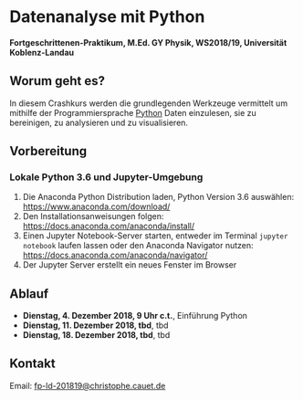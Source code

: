 # Datenanalyse mit Python

#### Fortgeschrittenen-Praktikum, M.Ed. GY Physik, WS2018/19, Universität Koblenz-Landau

## Worum geht es?

In diesem Crashkurs werden die grundlegenden Werkzeuge vermittelt um mithilfe der Programmiersprache [Python](https://www.python.org/) Daten einzulesen, sie zu bereinigen, zu analysieren und zu visualisieren.

## Vorbereitung

### Lokale Python 3.6 und Jupyter-Umgebung

1. Die Anaconda Python Distribution laden, Python Version 3.6 auswählen: <https://www.anaconda.com/download/>
1. Den Installationsanweisungen folgen: <https://docs.anaconda.com/anaconda/install/>
1. Einen Jupyter Notebook-Server starten, entweder im Terminal `jupyter notebook` laufen lassen oder den Anaconda Navigator nutzen: <https://docs.anaconda.com/anaconda/navigator/>
1. Der Jupyter Server erstellt ein neues Fenster im Browser

## Ablauf

* **Dienstag, 4. Dezember 2018, 9 Uhr c.t.**, Einführung Python
* **Dienstag, 11. Dezember 2018, tbd**, tbd
* **Dienstag, 18. Dezember 2018, tbd**, tbd

## Kontakt

Email: [fp-ld-201819@christophe.cauet.de](mailto:fp-ld-201819@christophe.cauet.de)
